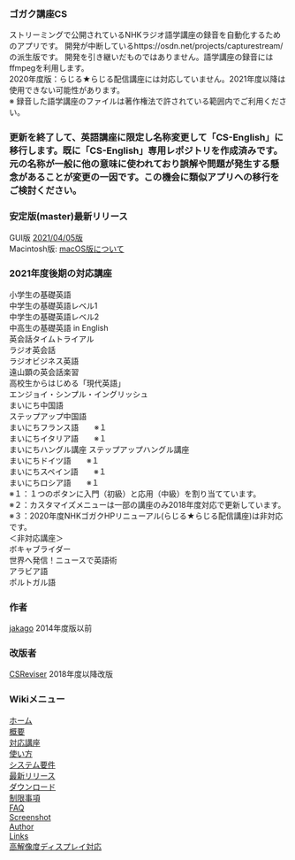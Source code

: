 ### ゴガク講座CS
ストリーミングで公開されているNHKラジオ語学講座の録音を自動化するためのアプリです。 開発が中断しているhttps://osdn.net/projects/capturestream/  の派生版です。 開発を引き継いだものではありません。語学講座の録音にはffmpegを利用します。              
2020年度版：らじる★らじる配信講座には対応していません。2021年度以降は使用できない可能性があります。                  
※ 録音した語学講座のファイルは著作権法で許されている範囲内でご利用ください。       
   

### 更新を終了して、英語講座に限定し名称変更して「CS-English」に移行します。既に「CS-English」専用レポジトリを作成済みです。元の名称が一般に他の意味に使われており誤解や問題が発生する懸念があることが変更の一因です。この機会に類似アプリへの移行をご検討ください。

### 安定版(master)最新リリース  
GUI版  [2021/04/05版](https://github.com/CSReviser/CaptureStream/releases/tag/20210405)                              
Macintosh版: [macOS版について](https://github.com/CSReviser/CaptureStream/wiki/Macintosh%E7%89%88)                          

### 2021年度後期の対応講座  
小学生の基礎英語  
中学生の基礎英語レベル1  
中学生の基礎英語レベル2  
中高生の基礎英語 in English  
英会話タイムトライアル   
ラジオ英会話  
ラジオビジネス英語     
遠山顕の英会話楽習    
高校生からはじめる「現代英語」     
エンジョイ・シンプル・イングリッシュ      
まいにち中国語     
ステップアップ中国語    
まいにちフランス語　　※１    
まいにちイタリア語　　※１    
まいにちハングル講座
ステップアップハングル講座         
まいにちドイツ語　　※１    
まいにちスペイン語　　※１    
まいにちロシア語　　※１   
※１：１つのボタンに入門（初級）と応用（中級）を割り当てています。  
※２：カスタマイズメニューは一部の講座のみ2018年度対応で更新しています。    
※３：2020年度NHKゴガクHPリニューアル(らじる★らじる配信講座)は非対応です。    
＜非対応講座＞   
ボキャブライダー       
世界へ発信！ニュースで英語術      
アラビア語       
ポルトガル語       

### 作者  
[jakago](https://github.com/jakago) 2014年度版以前  
### 改版者  
[CSReviser](https://github.com/CSReviser) 2018年度以降改版    
    
    
    
### Wikiメニュー
[ホーム](https://github.com/CSReviser/CaptureStream/wiki/CaptureStream)   
[概要](https://github.com/CSReviser/CaptureStream/wiki/%E6%A6%82%E8%A6%81)   
[対応講座](https://github.com/CSReviser/CaptureStream/wiki/%E5%AF%BE%E5%BF%9C%E8%AC%9B%E5%BA%A7)    
[使い方](https://github.com/CSReviser/CaptureStream/wiki/%E4%BD%BF%E3%81%84%E6%96%B9)   
[システム要件](https://github.com/CSReviser/CaptureStream/wiki/%E3%82%B7%E3%82%B9%E3%83%86%E3%83%A0%E8%A6%81%E4%BB%B6)   
[最新リリース](https://github.com/CSReviser/CaptureStream/wiki/%E6%9C%80%E6%96%B0%E3%83%AA%E3%83%AA%E3%83%BC%E3%82%B9)   
[ダウンロード](https://github.com/CSReviser/CaptureStream/wiki/%E3%83%80%E3%82%A6%E3%83%B3%E3%83%AD%E3%83%BC%E3%83%89)   
[制限事項](https://github.com/CSReviser/CaptureStream/wiki/%E5%88%B6%E9%99%90%E4%BA%8B%E9%A0%85)   
[FAQ](https://github.com/CSReviser/CaptureStream/wiki/FAQ)   
[Screenshot](https://github.com/CSReviser/CaptureStream/wiki/スクリーンショット)   
[Author](https://github.com/CSReviser/CaptureStream/wiki/作者・改版者)   
[Links](https://github.com/CSReviser/CaptureStream/wiki/リンク/)   
[高解像度ディスプレイ対応](https://github.com/CSReviser/CaptureStream/wiki/高解像度DPI対応)

